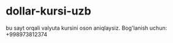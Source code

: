 # dollar-kursi-uzb
bu sayt orqali valyuta kursini oson aniqlaysiz.    Bog'lanish uchun: +998973812374
